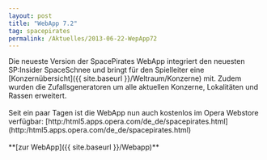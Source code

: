```yaml
---
layout: post
title: "WebApp 7.2"
tag: spacepirates
permalink: /Aktuelles/2013-06-22-WepApp72
---
```


<p>Die neueste Version der SpacePirates WebApp integriert den neuesten SP:Insider SpaceSchnee und bringt für den Spielleiter eine [Konzernübersicht]({{ site.baseurl }}/Weltraum/Konzerne) mit. Zudem wurden die Zufallsgeneratoren um alle aktuellen Konzerne, Lokalitäten und Rassen erweitert.<br/>
<br/>
Seit ein paar Tagen ist die WebApp nun auch kostenlos im Opera Webstore verfügbar: [http:/html5.apps.opera.com/de_de/spacepirates.html](http:/html5.apps.opera.com/de_de/spacepirates.html)<br/>
<br/>
**[zur WebApp]({{ site.baseurl }}/Webapp)**</p>

